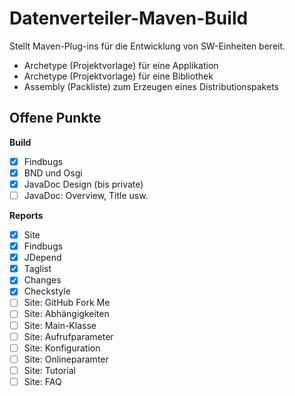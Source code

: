 Datenverteiler-Maven-Build
==========================

Stellt Maven-Plug-ins für die Entwicklung von SW-Einheiten bereit.

-    Archetype (Projektvorlage) für eine Applikation
-    Archetype (Projektvorlage) für eine Bibliothek
-    Assembly (Packliste) zum Erzeugen eines Distributionspakets


Offene Punkte
-------------

**Build**

- [X] Findbugs
- [X] BND und Osgi
- [X] JavaDoc Design (bis private)
- [ ] JavaDoc: Overview, Title usw.

**Reports**

- [X] Site
- [X] Findbugs
- [X] JDepend
- [X] Taglist
- [X] Changes
- [X] Checkstyle
- [ ] Site: GitHub Fork Me
- [ ] Site: Abhängigkeiten
- [ ] Site: Main-Klasse
- [ ] Site: Aufrufparameter
- [ ] Site: Konfiguration
- [ ] Site: Onlineparamter
- [ ] Site: Tutorial
- [ ] Site: FAQ
